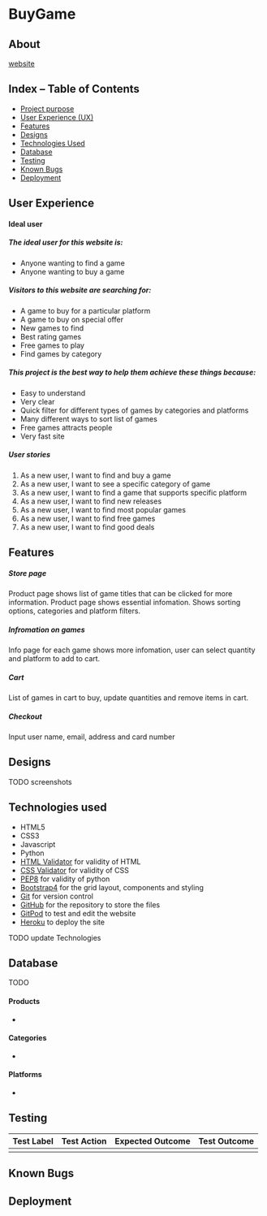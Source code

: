 # BuyGame

## About

[website](https://fortytwo-buygame.herokuapp.com/)

## Index – Table of Contents
* [Project purpose](#project-purpose)
* [User Experience (UX)](#user-experience)
* [Features](#features)
* [Designs](#designs)
* [Technologies Used](#technologies-used)
* [Database](#database)
* [Testing](#testing)
* [Known Bugs](#known-bugs)
* [Deployment](#deployment)

## User Experience

#### Ideal user

##### The ideal user for this website is:
* Anyone wanting to find a game
* Anyone wanting to buy a game

##### Visitors to this website are searching for:
* A game to buy for a particular platform
* A game to buy on special offer
* New games to find
* Best rating games
* Free games to play
* Find games by category

##### This project is the best way to help them achieve these things because:
* Easy to understand
* Very clear
* Quick filter for different types of games by categories and platforms
* Many different ways to sort list of games
* Free games attracts people
* Very fast site

##### User stories
1. As a new user, I want to find and buy a game
3. As a new user, I want to see a specific category of game
3. As a new user, I want to find a game that supports specific platform
4. As a new user, I want to find new releases
5. As a new user, I want to find most popular games
6. As a new user, I want to find free games
7. As a new user, I want to find good deals

## Features

##### Store page
Product page shows list of game titles that can be clicked for more information.
Product page shows essential infomation.
Shows sorting options, categories and platform filters.

##### Infromation on games
Info page for each game shows more infomation, user can select quantity and platform to add to cart.

##### Cart
List of games in cart to buy, update quantities and remove items in cart.

##### Checkout
Input user name, email, address and card number

## Designs

TODO screenshots

## Technologies used
* HTML5
* CSS3
* Javascript
* Python
* [HTML Validator](https://validator.w3.org) for validity of HTML
* [CSS Validator](https://jigsaw.w3.org/css-validator) for validity of CSS
* [PEP8](http://pep8online.com) for validity of python
* [Bootstrap4](https://getbootstrap.com) for the grid layout, components and styling
* [Git](https://git-scm.com) for version control
* [GitHub](https://github.com) for the repository to store the files
* [GitPod](https://gitpod.io) to test and edit the website
* [Heroku](https://dashboard.heroku.com) to deploy the site

TODO update Technologies

## Database
TODO

#### Products
- 

#### Categories
- 

#### Platforms
-

## Testing
| Test Label | Test Action | Expected Outcome | Test Outcome |
| --- | --- | --- | --- |
|  |  |  |  |

## Known Bugs


## Deployment


